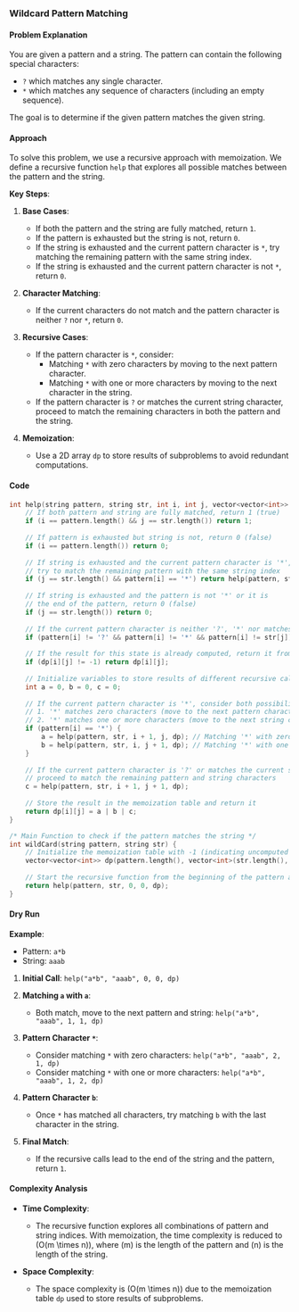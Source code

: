 ### Wildcard Pattern Matching

#### **Problem Explanation**
You are given a pattern and a string. The pattern can contain the following special characters:
- `?` which matches any single character.
- `*` which matches any sequence of characters (including an empty sequence).

The goal is to determine if the given pattern matches the given string.

#### **Approach**
To solve this problem, we use a recursive approach with memoization. We define a recursive function `help` that explores all possible matches between the pattern and the string. 

**Key Steps**:
1. **Base Cases**:
   - If both the pattern and the string are fully matched, return `1`.
   - If the pattern is exhausted but the string is not, return `0`.
   - If the string is exhausted and the current pattern character is `*`, try matching the remaining pattern with the same string index.
   - If the string is exhausted and the current pattern character is not `*`, return `0`.

2. **Character Matching**:
   - If the current characters do not match and the pattern character is neither `?` nor `*`, return `0`.

3. **Recursive Cases**:
   - If the pattern character is `*`, consider:
     - Matching `*` with zero characters by moving to the next pattern character.
     - Matching `*` with one or more characters by moving to the next character in the string.
   - If the pattern character is `?` or matches the current string character, proceed to match the remaining characters in both the pattern and the string.

4. **Memoization**:
   - Use a 2D array `dp` to store results of subproblems to avoid redundant computations.

#### **Code**

```cpp
int help(string pattern, string str, int i, int j, vector<vector<int>> &dp) {
    // If both pattern and string are fully matched, return 1 (true)
    if (i == pattern.length() && j == str.length()) return 1;
    
    // If pattern is exhausted but string is not, return 0 (false)
    if (i == pattern.length()) return 0;
    
    // If string is exhausted and the current pattern character is '*',
    // try to match the remaining pattern with the same string index
    if (j == str.length() && pattern[i] == '*') return help(pattern, str, i + 1, j, dp);
    
    // If string is exhausted and the pattern is not '*' or it is
    // the end of the pattern, return 0 (false)
    if (j == str.length()) return 0;
    
    // If the current pattern character is neither '?', '*' nor matches the current string character, return 0 (false)
    if (pattern[i] != '?' && pattern[i] != '*' && pattern[i] != str[j]) return 0;
    
    // If the result for this state is already computed, return it from the memoization table
    if (dp[i][j] != -1) return dp[i][j];
    
    // Initialize variables to store results of different recursive calls
    int a = 0, b = 0, c = 0;
    
    // If the current pattern character is '*', consider both possibilities:
    // 1. '*' matches zero characters (move to the next pattern character)
    // 2. '*' matches one or more characters (move to the next string character)
    if (pattern[i] == '*') {
        a = help(pattern, str, i + 1, j, dp); // Matching '*' with zero characters
        b = help(pattern, str, i, j + 1, dp); // Matching '*' with one or more characters
    }
    
    // If the current pattern character is '?' or matches the current string character,
    // proceed to match the remaining pattern and string characters
    c = help(pattern, str, i + 1, j + 1, dp);
    
    // Store the result in the memoization table and return it
    return dp[i][j] = a | b | c;
}

/* Main Function to check if the pattern matches the string */
int wildCard(string pattern, string str) {
    // Initialize the memoization table with -1 (indicating uncomputed states)
    vector<vector<int>> dp(pattern.length(), vector<int>(str.length(), -1));
    
    // Start the recursive function from the beginning of the pattern and string
    return help(pattern, str, 0, 0, dp);
}
```

#### **Dry Run**

**Example**:
- Pattern: `a*b`
- String: `aaab`

1. **Initial Call**: `help("a*b", "aaab", 0, 0, dp)`

2. **Matching `a` with `a`**:
   - Both match, move to the next pattern and string: `help("a*b", "aaab", 1, 1, dp)`

3. **Pattern Character `*`**:
   - Consider matching `*` with zero characters: `help("a*b", "aaab", 2, 1, dp)`
   - Consider matching `*` with one or more characters: `help("a*b", "aaab", 1, 2, dp)`

4. **Pattern Character `b`**:
   - Once `*` has matched all characters, try matching `b` with the last character in the string.

5. **Final Match**:
   - If the recursive calls lead to the end of the string and the pattern, return `1`.

#### **Complexity Analysis**

- **Time Complexity**:
  - The recursive function explores all combinations of pattern and string indices. With memoization, the time complexity is reduced to \(O(m \times n)\), where \(m\) is the length of the pattern and \(n\) is the length of the string.

- **Space Complexity**:
  - The space complexity is \(O(m \times n)\) due to the memoization table `dp` used to store results of subproblems.
